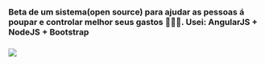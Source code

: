 <h3>Beta de um sistema(open source) para ajudar as pessoas á poupar e controlar melhor seus gastos 🚀🚀🚀. Usei: AngularJS + NodeJS + Bootstrap<h3>

<img src="https://cdn.dribbble.com/users/107759/screenshots/3910293/piggy.gif">
